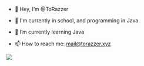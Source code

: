 - 👋 Hey, I’m @ToRazzer
- 👀 I'm currently in school, and programming in Java
- 🌱 I’m currently learning Java

- 📫 How to reach me: mail@torazzer.xyz

<img align="center" src="https://github-readme-stats.vercel.app/api/<CARD_TYPE>/?username=<USERNAME>&theme=<THEME_NAME>" />



